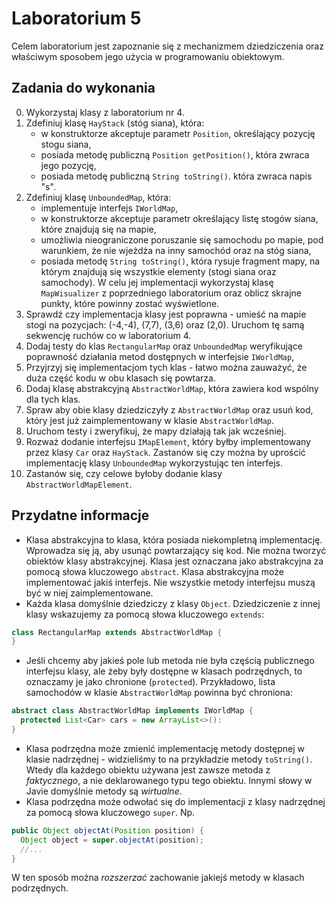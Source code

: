 # Laboratorium 5

Celem laboratorium jest zapoznanie się z mechanizmem dziedziczenia oraz właściwym sposobem jego użycia w programowaniu
obiektowym.

## Zadania do wykonania

0. Wykorzystaj klasy z laboratorium nr 4.
1. Zdefiniuj klasę `HayStack` (stóg siana), która:
   * w konstruktorze akceptuje parametr `Position`, określający pozycję stogu siana,
   * posiada metodę publiczną `Position getPosition()`, która zwraca jego pozycję,
   * posiada metodę publiczną `String toString()`. która zwraca napis "s".
1. Zdefiniuj klasę `UnboundedMap`, która:
   * implementuje interfejs `IWorldMap`,
   * w konstruktorze akceptuje parametr określający listę stogów siana, które znajdują się na mapie,
   * umożliwia nieograniczone poruszanie się samochodu po mapie, pod warunkiem, że nie wjeżdża na inny samochód oraz na
     stóg siana,
   * posiada metodę `String toString()`, która rysuje fragment mapy, na którym znajdują się wszystkie elementy (stogi
     siana oraz samochody). W celu jej implementacji wykorzystaj klasę `MapWisualizer` z poprzedniego laboratorium oraz
     oblicz skrajne punkty, które powinny zostać wyświetlone.
2. Sprawdź czy implementacja klasy jest poprawna - umieść na mapie stogi na pozycjach: (-4,-4), (7,7), (3,6) oraz (2,0).
   Uruchom tę samą sekwencję ruchów co w laboratorium 4.
3. Dodaj testy do klas `RectangularMap` oraz `UnboundedMap` weryfikujące poprawność działania metod dostępnych w
   interfejsie `IWorldMap`,
4. Przyjrzyj się implementacjom tych klas - łatwo można zauważyć, że duża część kodu w obu klasach się powtarza. 
5. Dodaj klasę abstrakcyjną `AbstractWorldMap`, która zawiera kod wspólny dla tych klas.
6. Spraw aby obie klasy dziedziczyły z `AbstractWorldMap` oraz usuń kod, który jest już zaimplementowany w klasie
   `AbstractWorldMap`.
7. Uruchom testy i zweryfikuj, że mapy działają tak jak wcześniej.
8. Rozważ dodanie interfejsu `IMapElement`, który byłby implementowany przez klasy `Car` oraz `HayStack`. Zastanów się
   czy można by uprościć implementację klasy `UnboundedMap` wykorzystując ten interfejs.
9. Zastanów się, czy celowe byłoby dodanie klasy `AbstractWorldMapElement`.

## Przydatne informacje

* Klasa abstrakcyjna to klasa, która posiada niekompletną implementację. Wprowadza się ją, aby usunąć powtarzający się
  kod. Nie można tworzyć obiektów klasy abstrakcyjnej. Klasa jest oznaczana jako abstrakcyjna za pomocą słowa kluczowego
  `abstract`. Klasa abstrakcyjna może implementować jakiś interfejs. Nie wszystkie metody interfejsu muszą być w niej
  zaimplementowane.
* Każda klasa domyślnie dziedziczy z klasy `Object`. Dziedziczenie z innej klasy wskazujemy za pomocą słowa kluczowego
  `extends`:
```java
class RectangularMap extends AbstractWorldMap {
}
```
* Jeśli chcemy aby jakieś pole lub metoda nie była częścią publicznego interfejsu klasy, ale żeby były dostępne w
  klasach podrzędnych, to oznaczamy je jako chronione (`protected`). Przykładowo, lista samochodów w klasie `AbstractWorldMap`
  powinna być chroniona:
```java
abstract class AbstractWorldMap implements IWorldMap {
  protected List<Car> cars = new ArrayList<>():
}
```
* Klasa podrzędna może zmienić implementację metody dostępnej w klasie nadrzędnej - widzieliśmy to na przykładzie metody
  `toString()`. Wtedy dla każdego obiektu używana jest zawsze metoda z *faktycznego*, a nie deklarowanego typu tego
  obiektu. Innymi słowy w Javie domyślnie metody są *wirtualne*.
* Klasa podrzędna może odwołać się do implementacji z klasy nadrzędnej za pomocą słowa kluczowego `super`. Np.
```java
public Object objectAt(Position position) {
  Object object = super.objectAt(position);
  //...
}
```
W ten sposób można *rozszerzać* zachowanie jakiejś metody w klasach podrzędnych.
